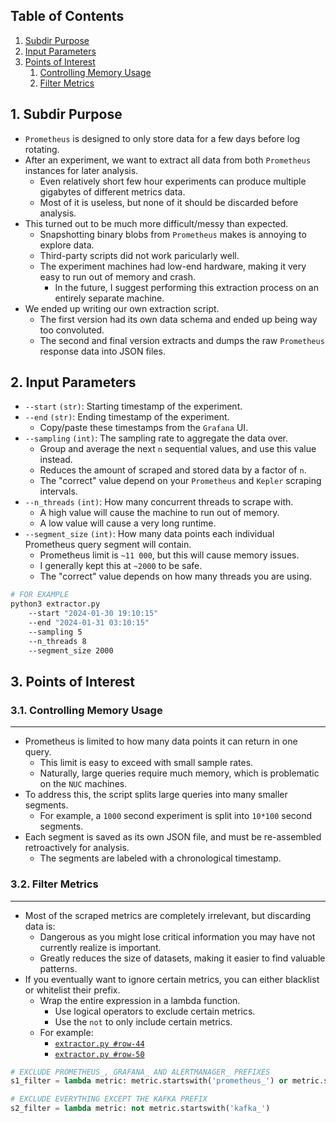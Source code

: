 ## Table of Contents

1. [Subdir Purpose](#)
2. [Input Parameters](#)
3. [Points of Interest](#)
    1. [Controlling Memory Usage](#)
    2. [Filter Metrics](#)

<!-- ########################################################################################################## -->
## 1. Subdir Purpose

- `Prometheus` is designed to only store data for a few days before log rotating.
- After an experiment, we want to extract all data from both `Prometheus` instances for later analysis.
    - Even relatively short few hour experiments can produce multiple gigabytes of different metrics data.
    - Most of it is useless, but none of it should be discarded before analysis.
- This turned out to be much more difficult/messy than expected.
    - Snapshotting binary blobs from `Prometheus` makes is annoying to explore data.
    - Third-party scripts did not work paricularly well.
    - The experiment machines had low-end hardware, making it very easy to run out of memory and crash.
        - In the future, I suggest performing this extraction process on an entirely separate machine.
- We ended up writing our own extraction script.
    - The first version had its own data schema and ended up being way too convoluted.
    - The second and final version extracts and dumps the raw `Prometheus` response data into JSON files.

<!-- ########################################################################################################## -->
## 2. Input Parameters

- `--start` `(str)`: Starting timestamp of the experiment.
- `--end` `(str)`: Ending timestamp of the experiment.
    - Copy/paste these timestamps from the `Grafana` UI.
- `--sampling` `(int)`: The sampling rate to aggregate the data over.
    - Group and average the next `n` sequential values, and use this value instead.
    - Reduces the amount of scraped and stored data by a factor of `n`.
    - The "correct" value depend on your `Prometheus` and `Kepler` scraping intervals.
- `--n_threads` `(int)`: How many concurrent threads to scrape with.
    - A high value will cause the machine to run out of memory.
    - A low value will cause a very long runtime.
- `--segment_size` `(int)`: How many data points each individual Prometheus query segment will contain.
    - Prometheus limit is `~11 000`, but this will cause memory issues.
    - I generally kept this at `~2000` to be safe.
    - The "correct" value depends on how many threads you are using.

```bash
# FOR EXAMPLE
python3 extractor.py
    --start "2024-01-30 19:10:15"
    --end "2024-01-31 03:10:15"
    --sampling 5
    --n_threads 8
    --segment_size 2000
```

<!-- ########################################################################################################## -->
## 3. Points of Interest

<!-- ########################################################################################################## -->
### 3.1. Controlling Memory Usage
---

- Prometheus is limited to how many data points it can return in one query.
    - This limit is easy to exceed with small sample rates.
    - Naturally, large queries require much memory, which is problematic on the `NUC` machines.
- To address this, the script splits large queries into many smaller segments.
    - For example, a `1000` second experiment is split into `10*100` second segments.
- Each segment is saved as its own JSON file, and must be re-assembled retroactively for analysis.
    - The segments are labeled with a chronological timestamp.

<!-- ########################################################################################################## -->
### 3.2. Filter Metrics
---

- Most of the scraped metrics are completely irrelevant, but discarding data is:
    - Dangerous as you might lose critical information you may have not currently realize is important.
    - Greatly reduces the size of datasets, making it easier to find valuable patterns.
- If you eventually want to ignore certain metrics, you can either blacklist or whitelist their prefix.
    - Wrap the entire expression in a lambda function.
        - Use logical operators to exclude certain metrics.
        - Use the `not` to only include certain metrics.
    - For example:
        - [`extractor.py #row-44`](`extractor.py#r44`)
        - [`extractor.py #row-50`](`extractor.py#r50`)

```python
# EXCLUDE PROMETHEUS_, GRAFANA_ AND ALERTMANAGER_ PREFIXES
s1_filter = lambda metric: metric.startswith('prometheus_') or metric.startswith('grafana_') or metric.startswith('alertmanager_')
```

```python
# EXCLUDE EVERYTHING EXCEPT THE KAFKA PREFIX
s2_filter = lambda metric: not metric.startswith('kafka_')
```